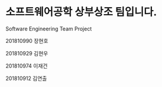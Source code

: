 # 소프트웨어공학 상부상조 팀입니다.
Software Engineering Team Project

201810990 장현호

201810929 김현우

201810974 이재건

201810912 김연출
